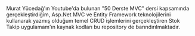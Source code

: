 
 Murat Yücedağ'ın Youtube'da bulunan "50 Derste MVC" dersi kapsamında gerçekleştirdiğim, Asp.Net MVC ve Entity Framework teknolojilerini kullanarak yazmış olduğum temel CRUD işlemlerini gerçekleştiren Stok Takip uygulamam'ın kaynak kodları bu repository de barındırılmaktadır.

